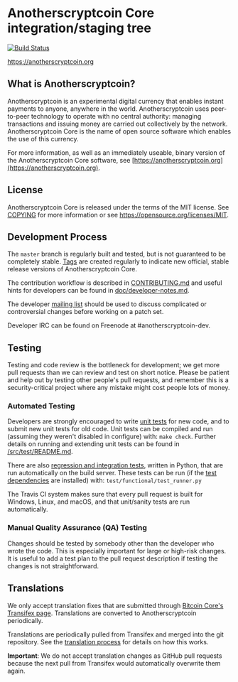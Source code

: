 Anotherscryptcoin Core integration/staging tree
=====================================

[![Build Status](https://travis-ci.org/anotherscryptcoin-project/anotherscryptcoin.svg?branch=master)](https://travis-ci.org/anotherscryptcoin-project/anotherscryptcoin)

https://anotherscryptcoin.org

What is Anotherscryptcoin?
----------------

Anotherscryptcoin is an experimental digital currency that enables instant payments to
anyone, anywhere in the world. Anotherscryptcoin uses peer-to-peer technology to operate
with no central authority: managing transactions and issuing money are carried
out collectively by the network. Anotherscryptcoin Core is the name of open source
software which enables the use of this currency.

For more information, as well as an immediately useable, binary version of
the Anotherscryptcoin Core software, see [https://anotherscryptcoin.org](https://anotherscryptcoin.org).

License
-------

Anotherscryptcoin Core is released under the terms of the MIT license. See [COPYING](COPYING) for more
information or see https://opensource.org/licenses/MIT.

Development Process
-------------------

The `master` branch is regularly built and tested, but is not guaranteed to be
completely stable. [Tags](https://github.com/anotherscryptcoin-project/anotherscryptcoin/tags) are created
regularly to indicate new official, stable release versions of Anotherscryptcoin Core.

The contribution workflow is described in [CONTRIBUTING.md](CONTRIBUTING.md)
and useful hints for developers can be found in [doc/developer-notes.md](doc/developer-notes.md).

The developer [mailing list](https://groups.google.com/forum/#!forum/anotherscryptcoin-dev)
should be used to discuss complicated or controversial changes before working
on a patch set.

Developer IRC can be found on Freenode at #anotherscryptcoin-dev.

Testing
-------

Testing and code review is the bottleneck for development; we get more pull
requests than we can review and test on short notice. Please be patient and help out by testing
other people's pull requests, and remember this is a security-critical project where any mistake might cost people
lots of money.

### Automated Testing

Developers are strongly encouraged to write [unit tests](src/test/README.md) for new code, and to
submit new unit tests for old code. Unit tests can be compiled and run
(assuming they weren't disabled in configure) with: `make check`. Further details on running
and extending unit tests can be found in [/src/test/README.md](/src/test/README.md).

There are also [regression and integration tests](/test), written
in Python, that are run automatically on the build server.
These tests can be run (if the [test dependencies](/test) are installed) with: `test/functional/test_runner.py`

The Travis CI system makes sure that every pull request is built for Windows, Linux, and macOS, and that unit/sanity tests are run automatically.

### Manual Quality Assurance (QA) Testing

Changes should be tested by somebody other than the developer who wrote the
code. This is especially important for large or high-risk changes. It is useful
to add a test plan to the pull request description if testing the changes is
not straightforward.

Translations
------------

We only accept translation fixes that are submitted through [Bitcoin Core's Transifex page](https://www.transifex.com/projects/p/bitcoin/).
Translations are converted to Anotherscryptcoin periodically.

Translations are periodically pulled from Transifex and merged into the git repository. See the
[translation process](doc/translation_process.md) for details on how this works.

**Important**: We do not accept translation changes as GitHub pull requests because the next
pull from Transifex would automatically overwrite them again.
